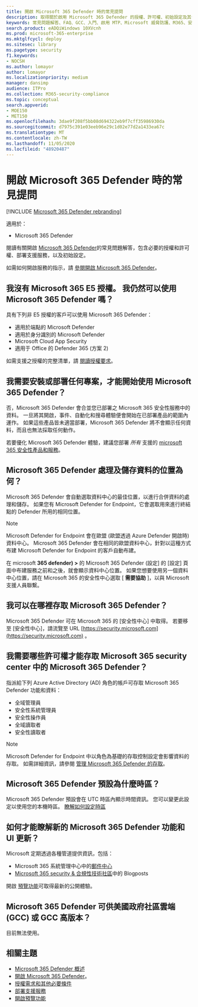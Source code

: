 ```yaml
---
title: 開啟 Microsoft 365 Defender 時的常見提問
description: 取得關於啟用 Microsoft 365 Defender 的授權、許可權、初始設定及其他產品及服務的最常見問題的答案。
keywords: 常見問題解答、FAQ、GCC、入門、啟用 MTP、Microsoft 威脅防護、M365、安全性、資料位置、必要許可權、授權資格、設定頁面
search.product: eADQiWindows 10XVcnh
ms.prod: microsoft-365-enterprise
ms.mktglfcycl: deploy
ms.sitesec: library
ms.pagetype: security
f1.keywords:
- NOCSH
ms.author: lomayor
author: lomayor
ms.localizationpriority: medium
manager: dansimp
audience: ITPro
ms.collection: M365-security-compliance
ms.topic: conceptual
search.appverid:
- MOE150
- MET150
ms.openlocfilehash: 3dae9f208f5bb08d694322eb9f7cff35986930da
ms.sourcegitcommit: d7975c391e03eeb96e29c1d02e77d2a1433ea67c
ms.translationtype: MT
ms.contentlocale: zh-TW
ms.lasthandoff: 11/05/2020
ms.locfileid: "48920487"
---
```

# <a name="frequently-asked-questions-when-turning-on-microsoft-365-defender"></a>開啟 Microsoft 365 Defender 時的常見提問

[!INCLUDE [Microsoft 365 Defender rebranding](../includes/microsoft-defender.md)]


適用於：
- Microsoft 365 Defender

閱讀有關開啟 [Microsoft 365 Defender](microsoft-threat-protection.md)的常見問題解答，包含必要的授權和許可權、部署支援服務，以及初始設定。

如需如何開啟服務的指示，請 [參閱開啟 Microsoft 365 Defender](mtp-enable.md)。

## <a name="i-dont-have-a-microsoft-365-e5-license-can-i-still-use-microsoft-365-defender"></a>我沒有 Microsoft 365 E5 授權。 我仍然可以使用 Microsoft 365 Defender 嗎？

具有下列非 E5 授權的客戶可以使用 Microsoft 365 Defender：

- 適用於端點的 Microsoft Defender
- 適用於身分識別的 Microsoft Defender
- Microsoft Cloud App Security
- 適用于 Office 的 Defender 365 (方案 2) 
 
如需支援之授權的完整清單，請 [閱讀授權要求](prerequisites.md#licensing-requirements)。

## <a name="do-i-need-to-install-or-deploy-anything-to-start-using-microsoft-365-defender"></a>我需要安裝或部署任何專案，才能開始使用 Microsoft 365 Defender？

否，Microsoft 365 Defender 會合並您已部署之 Microsoft 365 安全性服務中的資料。 一旦將其開啟，事件、自動化和搜尋體驗便會開始在已部署產品的範圍內運作。 如果這些產品皆未適當部署，Microsoft 365 Defender 將不會顯示任何資料，而且也無法採取任何動作。

若要優化 Microsoft 365 Defender 體驗，建議您部署 *所有* 支援的 [microsoft 365 安全性產品和服務](deploy-supported-services.md)。

## <a name="where-does-microsoft-365-defender-process-and-store-my-data"></a>Microsoft 365 Defender 處理及儲存資料的位置為何？
Microsoft 365 Defender 會自動選取資料中心的最佳位置，以進行合併資料的處理和儲存。 如果您有 Microsoft Defender for Endpoint，它會選取用來進行終結點的 Defender 所用的相同位置。

>[!NOTE]
>Microsoft Defender for Endpoint 會在歐盟 (歐盟透過 Azure Defender 開啟時) 資料中心。 Microsoft 365 Defender 會在相同的歐盟資料中心，針對以這種方式布建 Microsoft Defender for Endpoint 的客戶自動布建。 

在 microsoft **365 defender) >** 的 Microsoft 365 Defender (設定] 的 [設定] 頁面中布建服務之前和之後，就會顯示資料中心位置。 如果您想要使用另一個資料中心位置，請在 Microsoft 365 的安全性中心選取 [ **需要協助** ]，以與 Microsoft 支援人員聯繫。

## <a name="where-can-i-access-microsoft-365-defender"></a>我可以在哪裡存取 Microsoft 365 Defender？

Microsoft 365 Defender 可在 Microsoft 365 的 [安全性中心] 中取得。 若要移至 [安全性中心]，請流覽至 URL [https://security.microsoft.com](https://security.microsoft.com) 。

##  <a name="what-permissions-do-i-need-to-access-microsoft-365-defender-in-microsoft-365-security-center"></a>我需要哪些許可權才能存取 Microsoft 365 security center 中的 Microsoft 365 Defender？

指派給下列 Azure Active Directory (AD) 角色的帳戶可存取 Microsoft 365 Defender 功能和資料：

- 全域管理員
- 安全性系統管理員
- 安全性操作員
- 全域讀取者
- 安全性讀取者

>[!NOTE]
>Microsoft Defender for Endpoint 中以角色為基礎的存取控制設定會影響資料的存取。 如需詳細資訊，請參閱 [管理 Microsoft 365 Defender 的存取](mtp-permissions.md)。

## <a name="what-time-zone-does-microsoft-365-defender-default-to"></a>Microsoft 365 Defender 預設為什麼時區？
Microsoft 365 Defender 預設會在 UTC 時區內顯示時間資訊。 您可以變更此設定以使用您的本機時區。 [瞭解如何設定時區](mtp-time-zone.md)

## <a name="how-can-i-learn-about-new-microsoft-365-defender-feature-and-ui-updates"></a>如何才能瞭解新的 Microsoft 365 Defender 功能和 UI 更新？

Microsoft 定期透過各種管道提供資訊，包括：

- Microsoft 365 系統管理中心中的[郵件中心](../../admin/manage/message-center.md)
- [Microsoft 365 security & 合規性技術社區](https://techcommunity.microsoft.com/t5/security-privacy-and-compliance/bg-p/securityprivacycompliance)中的 Blogposts

開啟 [預覽功能](preview.md)可取得最新的公開體驗。

## <a name="is-microsoft-365-defender-available-for-us-government-community-cloud-gcc-or-gcc-high"></a>Microsoft 365 Defender 可供美國政府社區雲端 (GCC) 或 GCC 高版本？
目前無法使用。

## <a name="related-topics"></a>相關主題

- [Microsoft 365 Defender 概述](microsoft-threat-protection.md)
- [開啟 Microsoft 365 Defender](mtp-enable.md)。
- [授權需求和其他必要條件](prerequisites.md)
- [部署支援服務](deploy-supported-services.md)
- [開啟預覽功能](preview.md)
